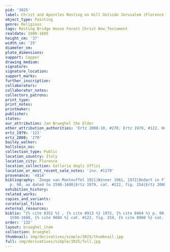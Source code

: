 ```yaml
---
pid: '3025'
label: Christ and Apostles Resting on Hill Outside Jerusalem (Florence)
object_type: Painting
genre: Religious
tags: Resting Bridge House Forest Christ New_Testament
realdate: 1600-1605
height_cm: '37'
width_cm: '25'
diameter_cm: 
plate_dimensions: 
support: Copper
drawing_medium: 
signature: 
signature_location: 
support_marks: 
further_inscription: 
collaborators: 
collaborator_notes: 
collectors_patrons: 
print_type: 
print_notes: 
printmaker: 
publisher: 
states: 
our_attribution: Jan Brueghel the Elder
other_attribution_authorities: 'Ertz 2008-10, #270, Ertz 1979, #122, Honig database'
ertz_1979: '122'
ertz_2008: '270'
bailey_walker: 
hollstein_no: 
collection_type: Public
location_country: Italy
location_city: Florence
location_collection: Galleria degli Uffizi
location_or_most_recent_sale_notes: 'inv. #1179'
provenance: '4814'
bibliography: 'Zoege van Manteuffel 1921|Winner 1961, 1972|Bodart in Florence 1977,
  p. 90, as dated to 1598-1600|Ertz 1979, cat. #122, fig. 254|Ertz 2008-10, cat. #270'
exhibition_history: 
related_works: 
copies_and_variants: 
curatorial_files: 
external_resources: 
biblio: "{% cite 8352 %} , {% cite 8913 %} 1972, {% cite 8464 %} p. 90, as dated to
  1598-1600, {% cite 9004 %} cat. #122, fig. 254, {% cite 8900 %} cat. #270"
order: '132'
layout: brueghel_item
collection: brueghel
thumbnail: img/derivatives/simple/3025/thumbnail.jpg
full: img/derivatives/simple/3025/full.jpg
---
```

